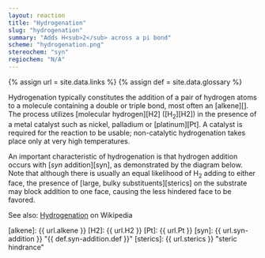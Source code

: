 ```yaml
---
layout: reaction
title: "Hydrogenation"
slug: "hydrogenation"
summary: "Adds H<sub>2</sub> across a pi bond"
scheme: "hydrogenation.png"
stereochem: "syn"
regiochem: "N/A"
---
```

{% assign url = site.data.links %}
{% assign def = site.data.glossary %}

Hydrogenation typically constitutes the addition of a pair of hydrogen atoms to a molecule containing a double or triple bond, most often an [alkene][]. The process utilizes [molecular hydrogen][H2] ([H<sub>2</sub>][H2]) in the presence of a metal catalyst such as nickel, palladium or [platinum][Pt]. A catalyst is required for the reaction to be usable; non-catalytic hydrogenation takes place only at very high temperatures.


An important characteristic of hydrogenation is that hydrogen addition occurs with [<i>syn</i> addition][syn], as demonstrated by the diagram below. Note that although there is usually an equal likelihood of H<sub>2</sub> adding to either face, the presence of [large, bulky substituents][sterics] on the substrate may block addition to one face, causing the less hindered face to be favored.


See also: [Hydrogenation](https://en.wikipedia.org/wiki/Hydrogenation) on Wikipedia


[alkene]: {{ url.alkene }}
[H2]: {{ url.H2 }}
[Pt]: {{ url.Pt }}
[syn]: {{ url.syn-addition }}   "{{ def.syn-addition.def }}"
[sterics]: {{ url.sterics }}    "steric hindrance"

